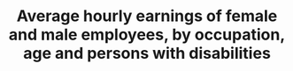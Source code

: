 ---
actual_indicator_available: Median usual weekly earnings of employed full-time wage
  and salary workers by disability status, age, sex
actual_indicator_available_description: Median weekly earnings of full-time wage and
  salary workers who have a disability. All self-employed persons are excluded, regardless
  of whether their businesses are incorporated. Data represent earnings before taxes
  and other deductions and include any overtime pay, commissions, or tips usually
  received. The earnings data are collected from one-fourth of the CPS total sample
  of approximately 60,000 households. Data are published quarterly.
comments_and_limitations: Earnings data by occupation for people with a disability
  are not available.
computation_units: Median weekly earnings in U.S. dollars.
data_non_statistical: false
date_metadata_updated: November 2018
date_of_national_source_publication: Early 2018
disaggregation_categories: Disability
goal_meta_link: http://unstats.un.org/sdgs/files/metadata-compilation/Metadata-Goal-8.pdf
graph_title: "\_Median weekly earnings in US dollars of women ages 16 and over who
  indicated they have a disability, employed as full-time wage and salary workers"
graph_type: line
has_metadata: true
indicator: 8.5.1
indicator_definition: The gender wage gap measures the relative difference between
  the average hourly earnings for men and the average hourly earnings for women. It
  is computed as the difference between the gross average hourly earnings of male
  and female employees expressed as percentage of gross average hourly earnings of
  male employees. Earnings refers to regular remuneration received from employers,
  in cash and in kind, and includes direct wages and salaries for time worked or work
  done, remuneration for time not worked (e.g. paid annual leave), as well as bonuses
  and gratuities that are regularly received. It excludes contributions paid by employers
  to social security and pension schemes in respect of their employees, benefits received
  by employees under these schemes, and severance and termination pay.
indicator_name: Average hourly earnings of female and male employees, by occupation,
  age and persons with disabilities
indicator_sort_order: 08-05-01
indicator_variable: women_16_yrs_and_over
international_and_national_references: 'U.S. Bureau of Labor Statistics - www.bls.gov '
layout: indicator
national_geographical_coverage: United States
periodicity: Annual
permalink: /8-5-1/
published: true
rationale_interpretation: The gender wage gap measures the extent to which the wages
  of men differ from those of women and therefore directly addresses the target of
  "equal pay for work of equal value". When the gender pay gap equals "0", it denotes
  equality of earnings. Positive values reflect the extent to which women's earnings
  fall short of those received by men, where a value closer to "100" denotes more
  inequality than a value closer to "0". Negative values reflect the extent to which
  women's earnings are higher than men's.
reporting_status: complete
scheduled_update_by_national_source: Annual data for 2018 will be available in early
  2019
sdg_goal: 8
source_active_1: true
source_agency_staff_email_1: ITCinfo@bls.gov
source_agency_staff_name_1: BLS Division of International Technical Cooperation staff
source_agency_survey_dataset_1: U.S. Bureau of Labor Statistics/Current Population
  Survey
source_notes_1: null
source_organisation_1: U.S. Bureau of Labor Statistics/Current Population Survey
source_title_1: null
source_url_1: https://www.bls.gov/cps/
source_url_text_1: https://www.bls.gov/cps/
target: By 2030, achieve full and productive employment and decent work for all women
  and men, including for young people and persons with disabilities, and equal pay
  for work of equal value.
target_id: '8.5'
time_period: 2009-2017
title: Average hourly earnings of female and male employees, by occupation, age and
  persons with disabilities
un_custodial_agency: ILO
un_designated_tier: '2'
us_method_of_computation: 'Source: Current Population Survey (CPS) - a monthly national
  sample household survey.   Technical Documentation and Methodology: https://www.bls.gov/cps/documentation.htm.
  Information about the disability data is also available at https://www.bls.gov/cps/cpsdisability_faq.htm'
variable_description: null
variable_notes: null
---